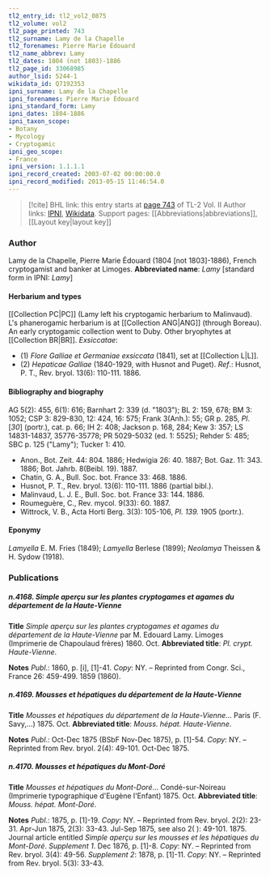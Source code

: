 ```yaml
---
tl2_entry_id: tl2_vol2_0875
tl2_volume: vol2
tl2_page_printed: 743
tl2_surname: Lamy de la Chapelle
tl2_forenames: Pierre Marie Édouard
tl2_name_abbrev: Lamy
tl2_dates: 1804 (not 1803)-1886
tl2_page_id: 33068985
author_lsid: 5244-1
wikidata_id: Q7192353
ipni_surname: Lamy de la Chapelle
ipni_forenames: Pierre Marie Édouard
ipni_standard_form: Lamy
ipni_dates: 1804-1886
ipni_taxon_scope: 
- Botany
- Mycology
- Cryptogamic
ipni_geo_scope: 
- France
ipni_version: 1.1.1.1
ipni_record_created: 2003-07-02 00:00:00.0
ipni_record_modified: 2013-05-15 11:46:54.0
---
```


> [!cite] BHL link: this entry starts at [page 743](https://www.biodiversitylibrary.org/page/33068985) of TL-2 Vol. II
> Author links: [IPNI](https://www.ipni.org/a/5244-1), [Wikidata](https://www.wikidata.org/wiki/Q7192353). Support pages: [[Abbreviations|abbreviations]], [[Layout key|layout key]]

### Author

Lamy de la Chapelle, Pierre Marie Édouard (1804 \[not 1803\]-1886), French cryptogamist and banker at Limoges. 
**Abbreviated name**: *Lamy* \[standard form in IPNI: *Lamy*\]

#### Herbarium and types

[[Collection PC|PC]] (Lamy left his cryptogamic herbarium to Malinvaud). L's phanerogamic herbarium is at [[Collection ANG|ANG]] (through Boreau). An early cryptogamic collection went to Duby. Other bryophytes at [[Collection BR|BR]].
*Exsiccatae*:
- (1) *Flore Galliae et Germaniae exsiccata* (1841), set at [[Collection L|L]].
- (2) *Hepaticae Galliae* (1840-1929, with Husnot and Puget).
*Ref*.: Husnot, P. T., Rev. bryol. 13(6): 110-111. 1886.

#### Bibliography and biography

AG 5(2): 455, 6(1): 616; Barnhart 2: 339 (d. "1803"); BL 2: 159, 678; BM 3: 1052; CSP 3: 829-830, 12: 424, 16: 575; Frank 3(Anh.): 55; GR p. 285, *Pl*. \[*30*\] (portr.), cat. p. 66; IH 2: 408; Jackson p. 168, 284; Kew 3: 357; LS 14831-14837, 35776-35778; PR 5029-5032 (ed. 1: 5525); Rehder 5: 485; SBC p. 125 ("Lamy"); Tucker 1: 410.
- Anon., Bot. Zeit. 44: 804. 1886; Hedwigia 26: 40. 1887; Bot. Gaz. 11: 343. 1886; Bot. Jahrb. 8(Beibl. 19). 1887.
- Chatin, G. A., Bull. Soc. bot. France 33: 468. 1886.
- Husnot, P. T., Rev. bryol. 13(6): 110-111. 1886 (partial bibl.).
- Malinvaud, L. J. E., Bull. Soc. bot. France 33: 144. 1886.
- Roumeguère, C., Rev. mycol. 9(33): 60. 1887.
- Wittrock, V. B., Acta Horti Berg. 3(3): 105-106, *Pl. 139.* 1905 (portr.).

#### Eponymy

*Lamyella* E. M. Fries (1849); *Lamyella* Berlese (1899); *Neolamya* Theissen & H. Sydow (1918).

### Publications

##### n.4168. Simple aperçu sur les plantes cryptogames et agames du département de la Haute-Vienne

**Title**
*Simple aperçu sur les plantes cryptogames et agames du département de la Haute-Vienne* par M. Edouard Lamy. Limoges (Imprimerie de Chapoulaud frères) 1860. Oct.
**Abbreviated title**: *Pl. crypt. Haute-Vienne*.

**Notes**
*Publ*.: 1860, p. \[i\], \[1\]-41. *Copy*: NY. – Reprinted from Congr. Sci., France 26: 459-499. 1859 (1860).

##### n.4169. Mousses et hépatiques du département de la Haute-Vienne

**Title**
*Mousses et hépatiques du département de la Haute-Vienne*... Paris (F. Savy,...) 1875. Oct.
**Abbreviated title**: *Mouss. hépat. Haute-Vienne*.

**Notes**
*Publ*.: Oct-Dec 1875 (BSbF Nov-Dec 1875), p. \[1\]-54. *Copy*: NY. – Reprinted from Rev. bryol. 2(4): 49-101. Oct-Dec 1875.

##### n.4170. Mousses et hépatiques du Mont-Doré

**Title**
*Mousses et hépatiques du Mont-Doré*... Condé-sur-Noireau (Imprimerie typographique d'Eugène l'Enfant) 1875. Oct.
**Abbreviated title**: *Mouss. hépat. Mont-Doré*.

**Notes**
*Publ*.: 1875, p. \[1\]-19. *Copy*: NY. – Reprinted from Rev. bryol. 2(2): 23-31. Apr-Jun 1875, 2(3): 33-43. Jul-Sep 1875, see also 2( ): 49-101. 1875. Journal article entitled *Simple aperçu sur les mousses et les hépatiques du Mont-Doré*.
*Supplement 1*. Dec 1876, p. \[1\]-8. *Copy*: NY. – Reprinted from Rev. bryol. 3(4): 49-56.
*Supplement 2*: 1878, p. \[1\]-11. *Copy*: NY. – Reprinted from Rev. bryol. 5(3): 33-43.

